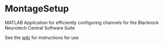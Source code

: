 # MontageSetup
MATLAB Application for efficiently configuring channels for the Blackrock Neurotech Central Software Suite

See the [wiki](https://github.com/adkinson/MontageSetup/wiki) for instructions for use
